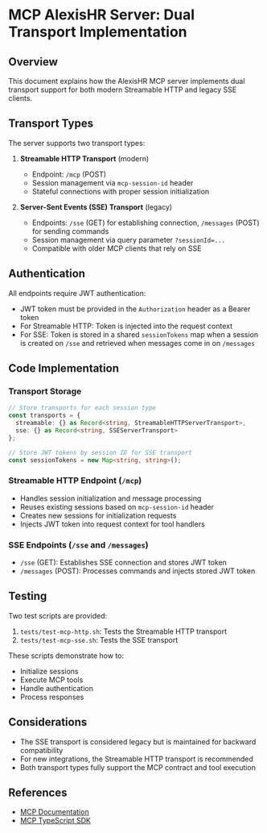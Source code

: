 # MCP AlexisHR Server: Dual Transport Implementation

## Overview

This document explains how the AlexisHR MCP server implements dual transport support for both modern Streamable HTTP and legacy SSE clients.

## Transport Types

The server supports two transport types:

1. **Streamable HTTP Transport** (modern)
   - Endpoint: `/mcp` (POST)
   - Session management via `mcp-session-id` header
   - Stateful connections with proper session initialization

2. **Server-Sent Events (SSE) Transport** (legacy)
   - Endpoints: `/sse` (GET) for establishing connection, `/messages` (POST) for sending commands
   - Session management via query parameter `?sessionId=...`
   - Compatible with older MCP clients that rely on SSE

## Authentication

All endpoints require JWT authentication:

- JWT token must be provided in the `Authorization` header as a Bearer token
- For Streamable HTTP: Token is injected into the request context
- For SSE: Token is stored in a shared `sessionTokens` map when a session is created on `/sse` and retrieved when messages come in on `/messages`

## Code Implementation

### Transport Storage

```typescript
// Store transports for each session type
const transports = {
  streamable: {} as Record<string, StreamableHTTPServerTransport>,
  sse: {} as Record<string, SSEServerTransport>
};

// Store JWT tokens by session ID for SSE transport
const sessionTokens = new Map<string, string>();
```

### Streamable HTTP Endpoint (`/mcp`)

- Handles session initialization and message processing
- Reuses existing sessions based on `mcp-session-id` header
- Creates new sessions for initialization requests
- Injects JWT token into request context for tool handlers

### SSE Endpoints (`/sse` and `/messages`)

- `/sse` (GET): Establishes SSE connection and stores JWT token
- `/messages` (POST): Processes commands and injects stored JWT token

## Testing

Two test scripts are provided:

1. `tests/test-mcp-http.sh`: Tests the Streamable HTTP transport
2. `tests/test-mcp-sse.sh`: Tests the SSE transport

These scripts demonstrate how to:
- Initialize sessions
- Execute MCP tools
- Handle authentication
- Process responses

## Considerations

- The SSE transport is considered legacy but is maintained for backward compatibility
- For new integrations, the Streamable HTTP transport is recommended
- Both transport types fully support the MCP contract and tool execution

## References

- [MCP Documentation](https://modelcontextprotocol.io/docs/concepts/tools)
- [MCP TypeScript SDK](https://github.com/modelcontextprotocol/typescript-sdk)
